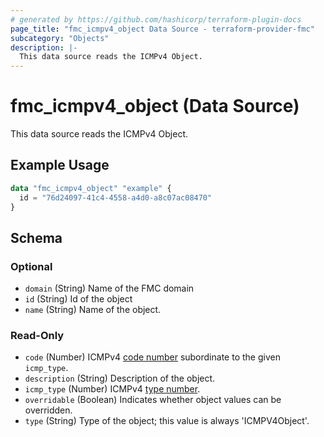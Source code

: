 ```yaml
---
# generated by https://github.com/hashicorp/terraform-plugin-docs
page_title: "fmc_icmpv4_object Data Source - terraform-provider-fmc"
subcategory: "Objects"
description: |-
  This data source reads the ICMPv4 Object.
---
```


# fmc_icmpv4_object (Data Source)

This data source reads the ICMPv4 Object.

## Example Usage

```terraform
data "fmc_icmpv4_object" "example" {
  id = "76d24097-41c4-4558-a4d0-a8c07ac08470"
}
```

<!-- schema generated by tfplugindocs -->
## Schema

### Optional

- `domain` (String) Name of the FMC domain
- `id` (String) Id of the object
- `name` (String) Name of the object.

### Read-Only

- `code` (Number) ICMPv4 [code number](https://www.iana.org/assignments/icmp-parameters/icmp-parameters.xhtml) subordinate to the given `icmp_type`.
- `description` (String) Description of the object.
- `icmp_type` (Number) ICMPv4 [type number](https://www.iana.org/assignments/icmp-parameters/icmp-parameters.xhtml).
- `overridable` (Boolean) Indicates whether object values can be overridden.
- `type` (String) Type of the object; this value is always 'ICMPV4Object'.
